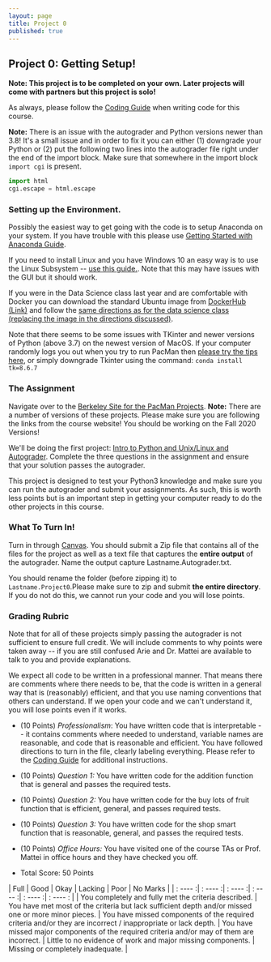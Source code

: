 ```yaml
---
layout: page
title: Project 0
published: true
---
```


## Project 0: Getting Setup!

**Note: This project is to be completed on your own. Later projects will come with partners but this project is solo!**

As always, please follow the [Coding Guide](codingguide.md) when writing code for this course.

**Note:** There is an issue with the autograder and Python versions newer than 3.8! It's a small issue and in order to fix it you can either (1) downgrade your Python or (2) put the following two lines into the autograder file right under the end of the import block. Make sure that somewhere in the import block `import cgi` is present.
```Python
import html
cgi.escape = html.escape
```

### Setting up the Environment.

Possibly the easiest way to get going with the code is to setup Anaconda on your system.  If you have trouble with this please use [Getting Started with Anaconda Guide](https://conda.io/projects/conda/en/latest/user-guide/getting-started.html).

If you need to install Linux and you have Windows 10 an easy way is to use the Linux Subsystem -- [use this guide.](https://www.dataquest.io/blog/tutorial-install-linux-on-windows-wsl/).  Note that this may have issues with the GUI but it should work.

If you were in the Data Science class last year and are comfortable with Docker you can download the standard Ubuntu image from [DockerHub (Link)](https://hub.docker.com/_/ubuntu) and follow the [same directions as for the data science class (replacing the image in the directions discussed)](https://github.com/TulaneIntroDataScience/fall2019/tree/master/project0).

Note that there seems to be some issues with TKinter and newer versions of Python (above 3.7) on the newest version of MacOS.  If your computer randomly logs you out when you try to run PacMan then [please try the tips here](https://www.python.org/download/mac/tcltk/#built-in-8-6-8), or simply downgrade Tkinter using the command: `conda install tk=8.6.7`


### The Assignment

Navigate over to the [Berkeley Site for the PacMan Projects](https://inst.eecs.berkeley.edu/~cs188/fa20/projects/).  **Note:** There are a number of versions of these projects.  Please make sure you are following the links from the course website!  You should be working on the Fall 2020 Versions!

We'll be doing the first project: [Intro to Python and Unix/Linux and Autograder](https://inst.eecs.berkeley.edu/~cs188/fa20/projects/).  Complete the three questions in the assignment and ensure that your solution passes the autograder.

This project is designed to test your Python3 knowledge and make sure you can run the autograder and submit your assignments.  As such, this is worth less points but is an important step in getting your computer ready to do the other projects in this course.

### What To Turn In!

Turn in through [Canvas](https://tulane.instructure.com/). You should submit a Zip file that contains all of the files for the project as well as a text file that captures the **entire output** of the autograder.  Name the output capture Lastname.Autograder.txt.

You should rename the folder (before zipping it) to `Lastname.Project0`.Please make sure to zip and submit **the entire directory**.  If you do not do this, we cannot run your code and you will lose points.

### Grading Rubric

Note that for all of these projects simply passing the autograder is not sufficient to ensure full credit.  We will include comments to why points were taken away -- if you are still confused Arie and Dr. Mattei are available to talk to you and provide explanations.  

We expect all code to be written in a professional manner. That means there are comments where there needs to be, that the code is written in a general way that is (reasonably) efficient, and that you use naming conventions that others can understand.  If we open your code and we can't understand it, you will lose points even if it works.

* (10 Points) *Professionalism*: You have written code that is interpretable -- it contains comments where needed to understand, variable names are reasonable, and code that is reasonable and efficient.  You have followed directions to turn in the file, clearly labeling everything. Please refer to the [Coding Guide](codingguide.md) for additional instructions.
* (10 Points) *Question 1:* You have written code for the addition function that is general and passes the required tests.
* (10 Points) *Question 2:* You have written code for the buy lots of fruit function that is efficient, general, and passes required tests.
* (10 Points) *Question 3:* You have written code for the shop smart function that is reasonable, general, and passes the required tests.
* (10 Points) *Office Hours:* You have visited one of the course TAs or Prof. Mattei in office hours and they have checked you off.

* Total Score: 50 Points

| Full    |    Good |  Okay |   Lacking   |   Poor  | No Marks |
| : ---- :| : ---- :| : ---- :| : ---- :| : ---- :| : ---- : |
| You completely and fully met the criteria described. | You have met most of the criteria but lack sufficient depth and/or missed one or more minor pieces. | You have missed components of the required criteria and/or they are incorrect / inappropriate or lack depth. | You have missed major components of the required criteria and/or may of them are incorrect. | Little to no evidence of work and major missing components. | Missing or completely inadequate. | 
